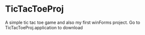 # TicTacToeProj
A simple tic tac toe game and also my first winForms project.
Go to TicTacToeProj.application to download
